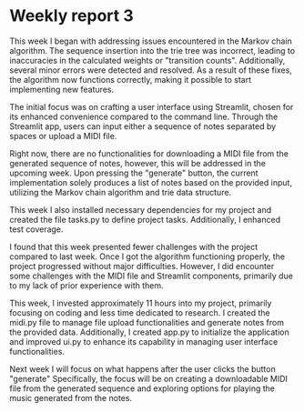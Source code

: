 # Weekly report 3

This week I began with addressing issues encountered in the Markov chain algorithm. The sequence insertion into the trie tree was incorrect, leading to inaccuracies in the calculated weights or "transition counts". Additionally, several minor errors were detected and resolved. As a result of these fixes, the algorithm now functions correctly, making it possible to start implementing new features.

The initial focus was on crafting a user interface using Streamlit, chosen for its enhanced convenience compared to the command line. Through the Streamlit app, users can input either a sequence of notes separated by spaces or upload a MIDI file. 

Right now, there are no functionalities for downloading a MIDI file from the generated sequence of notes, however, this will be addressed in the upcoming week. Upon pressing the "generate" button, the current implementation solely produces a list of notes based on the provided input, utilizing the Markov chain algorithm and trie data structure.

This week I also installed necessary dependencies for my project and created the file tasks.py to define project tasks. Additionally, I enhanced test coverage.

I found that this week presented fewer challenges with the project compared to last week. Once I got the algorithm functioning properly, the project progressed without major difficulties. However, I did encounter some challenges with the MIDI file and Streamlit components, primarily due to my lack of prior experience with them.

This week, I invested approximately 11 hours into my project, primarily focusing on coding and less time dedicated to research. I created the midi.py file to manage file upload functionalities and generate notes from the provided data. Additionally, I created app.py to initialize the application and improved ui.py to enhance its capability in managing user interface functionalities.

Next week I will focus on what happens after the user clicks the button "generate" Specifically, the focus will be on creating a downloadable MIDI file from the generated sequence and exploring options for playing the music generated from the notes.